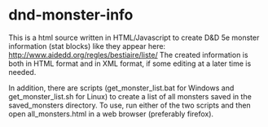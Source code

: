 # dnd-monster-info

This is a html source written in HTML/Javascript to create D&D 5e monster information (stat blocks) like they appear here: http://www.aidedd.org/regles/bestiaire/liste/
The created information is both in HTML format and in XML format, if some editing at a later time is needed.

In addition, there are scripts (get_monster_list.bat for Windows and get_monster_list.sh for Linux) to create a list of all monsters saved in the saved_monsters directory. To use, run either of the two scripts and then open all_monsters.html in a web browser (preferably firefox).
